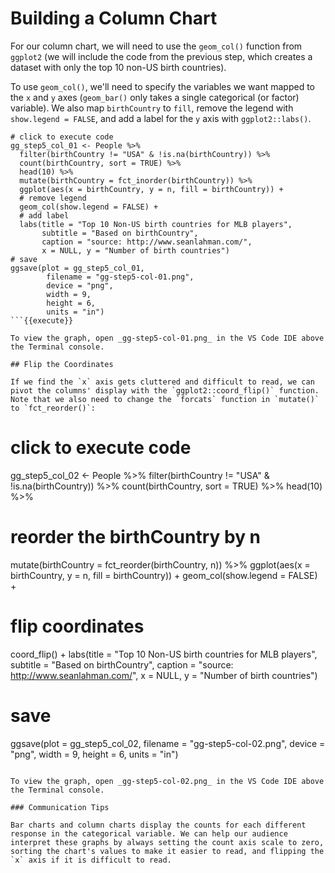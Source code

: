# Building a Column Chart

For our column chart, we will need to use the `geom_col()` function from `ggplot2` (we will include the code from the previous step, which creates a dataset with only the top 10 non-US birth countries).

To use `geom_col()`, we'll need to specify the variables we want mapped to the `x` and `y` axes (`geom_bar()` only takes a single categorical (or factor) variable). We also map `birthCountry` to `fill`, remove the legend with `show.legend = FALSE`, and add a label for the `y` axis with `ggplot2::labs()`.

```
# click to execute code
gg_step5_col_01 <- People %>%
  filter(birthCountry != "USA" & !is.na(birthCountry)) %>%
  count(birthCountry, sort = TRUE) %>%
  head(10) %>%
  mutate(birthCountry = fct_inorder(birthCountry)) %>%
  ggplot(aes(x = birthCountry, y = n, fill = birthCountry)) +
  # remove legend
  geom_col(show.legend = FALSE) +
  # add label
  labs(title = "Top 10 Non-US birth countries for MLB players",
       subtitle = "Based on birthCountry",
       caption = "source: http://www.seanlahman.com/",
       x = NULL, y = "Number of birth countries")
# save
ggsave(plot = gg_step5_col_01,
        filename = "gg-step5-col-01.png",
        device = "png",
        width = 9,
        height = 6,
        units = "in")
```{{execute}}

To view the graph, open _gg-step5-col-01.png_ in the VS Code IDE above the Terminal console.

## Flip the Coordinates

If we find the `x` axis gets cluttered and difficult to read, we can pivot the columns' display with the `ggplot2::coord_flip()` function. Note that we also need to change the `forcats` function in `mutate()` to `fct_reorder()`:

```
# click to execute code
gg_step5_col_02 <- People %>%
  filter(birthCountry != "USA" & !is.na(birthCountry)) %>%
  count(birthCountry, sort = TRUE) %>%
  head(10) %>%
  # reorder the birthCountry by n
  mutate(birthCountry = fct_reorder(birthCountry, n)) %>%
  ggplot(aes(x = birthCountry, y = n,
             fill = birthCountry)) +
  geom_col(show.legend = FALSE) +
  # flip coordinates
  coord_flip() +
  labs(title = "Top 10 Non-US birth countries for MLB players",
       subtitle = "Based on birthCountry",
       caption = "source: http://www.seanlahman.com/",
       x = NULL, y = "Number of birth countries")
# save
ggsave(plot = gg_step5_col_02,
        filename = "gg-step5-col-02.png",
        device = "png",
        width = 9,
        height = 6,
        units = "in")
```{{execute}}

To view the graph, open _gg-step5-col-02.png_ in the VS Code IDE above the Terminal console.

### Communication Tips

Bar charts and column charts display the counts for each different response in the categorical variable. We can help our audience interpret these graphs by always setting the count axis scale to zero, sorting the chart's values to make it easier to read, and flipping the `x` axis if it is difficult to read.
